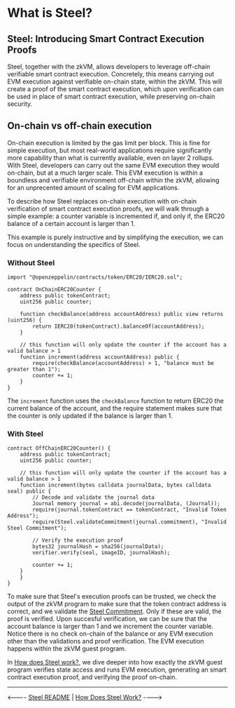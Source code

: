 # What is Steel?

## Steel: Introducing Smart Contract Execution Proofs

Steel, together with the zkVM, allows developers to leverage off-chain verifiable smart contract execution. Concretely, this means carrying out EVM execution against verifiable on-chain state, within the zkVM. This will create a proof of the smart contract execution, which upon verification can be used in place of smart contract execution, while preserving on-chain security.

## On-chain vs off-chain execution

On-chain execution is limited by the gas limit per block. This is fine for simple execution, but most real-world applications require significantly more capability than what is currently available, even on layer 2 rollups. With Steel, developers can carry out the same EVM execution they would on-chain, but at a much larger scale. This EVM execution is within a boundless and verifiable environment off-chain within the zkVM, allowing for an unprecented amount of scaling for EVM applications.

To describe how Steel replaces on-chain execution with on-chain verification of smart contract execution proofs, we will walk through a simple example: a counter variable is incremented if, and only if, the ERC20 balance of a certain account is larger than 1.

This example is purely instructive and by simplifying the execution, we can focus on understanding the specifics of Steel.

### Without Steel

```solidity
import "@openzeppelin/contracts/token/ERC20/IERC20.sol";

contract OnChainERC20Counter {
    address public tokenContract;
    uint256 public counter;
    
    function checkBalance(address accountAddress) public view returns (uint256) {
        return IERC20(tokenContract).balanceOf(accountAddress);
    }

    // this function will only update the counter if the account has a valid balance > 1
    function increment(address accountAddress) public {
        require(checkBalance(accountAddress) > 1, "balance must be greater than 1");
        counter += 1;
    }
}
```

The `increment` function uses the `checkBalance` function to return ERC20 the current balance of the account, and the require statement makes sure that the counter is only updated if the balance is larger than 1.

### With Steel

```solidity
contract OffChainERC20Counter() {
    address public tokenContract;
    uint256 public counter;

    // this function will only update the counter if the account has a valid balance > 1
    function increment(bytes calldata journalData, bytes calldata seal) public {
        // Decode and validate the journal data
        Journal memory journal = abi.decode(journalData, (Journal));
        require(journal.tokenContract == tokenContract, "Invalid Token Address");
        require(Steel.validateCommitment(journal.commitment), "Invalid Steel Commitment");

        // Verify the execution proof
        bytes32 journalHash = sha256(journalData);
        verifier.verify(seal, imageID, journalHash);

        counter += 1;
    }
    }
}
```

To make sure that Steel's execution proofs can be trusted, we check the output of the zkVM program to make sure that the token contract address is correct, and we validate the [Steel Commitment]. Only if these are valid, the proof is verified. Upon succesful verification, we can be sure that the account balance is larger than 1 and we increment the counter variable. Notice there is no check on-chain of the balance or any EVM execution other than the validations and proof verification. The EVM execution happens within the zkVM guest program.

In [How does Steel work?], we dive deeper into how exactly the zkVM guest program verifies state access and runs EVM execution, generating an smart contract execution proof, and verifying the proof on-chain.

---

<---- [Steel README] | [How Does Steel Work?] ---->

[Steel Commitment]: ./steel-commitments.md
[How does Steel work?]: ./how-does-steel-work.md
[Steel README]: ../README.md
[How Does Steel Work]: ./how-does-steel-work.md
